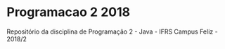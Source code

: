 # Programacao 2 2018
 Repositório da disciplina de Programação 2 - Java - IFRS Campus Feliz - 2018/2

